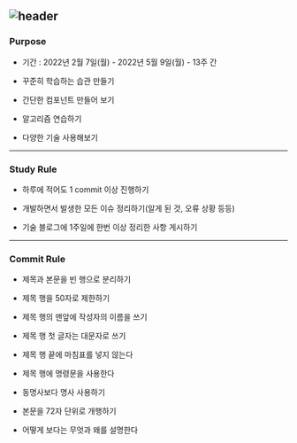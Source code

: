 ![header](https://capsule-render.vercel.app/api?type=cylinder&color=auto&height=150&section=header&text=Practice%20Coding&animation=fadeIn&fontSize=30)
---

<h3> Purpose </h3>

- <p> 기간 : 2022년 2월 7일(월) - 2022년 5월 9일(월) - 13주 간</p>
- <p> 꾸준히 학습하는 습관 만들기</p>
- <p> 간단한 컴포넌트 만들어 보기</p>
- <p> 알고리즘 연습하기 </p>
- <p> 다양한 기술 사용해보기</p>
---

<h3> Study Rule </h3>

- <p> 하루에 적어도 1 commit 이상 진행하기</p>
- <p> 개발하면서 발생한 모든 이슈 정리하기(알게 된 것, 오류 상황 등등)</p>
- <p> 기술 블로그에 1주일에 한번 이상 정리한 사항 게시하기 </p>

---

<h3> Commit Rule </h3>

- <p> 제목과 본문을 빈 행으로 분리하기</p>
- <p> 제목 행을 50자로 제한하기</p>
- <p> 제목 행의 맨앞에 작성자의 이름을 쓰기</p>
- <p> 제목 행 첫 글자는 대문자로 쓰기</p>
- <p> 제목 행 끝에 마침표를 넣지 않는다</p>
- <p> 제목 행에 명령문을 사용한다</p>
- <p> 동명사보다 명사 사용하기</p>
- <p> 본문을 72자 단위로 개행하기</p>
- <p> 어떻게 보다는 무엇과 왜를 설명한다</p>























